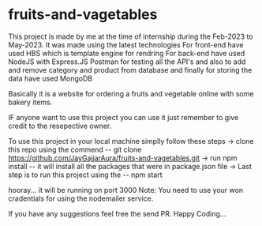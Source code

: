 # fruits-and-vagetables

This project is made by me at the time of internship during the Feb-2023 to May-2023.
It was made using the latest technologies
For front-end have used HBS which is template engine for rendring
For back-end have used NodeJS with Express.JS
Postman for testing all the API's and also to add and remove category and product from database
and finally for storing the data have used MongoDB

Basically it is a website for ordering a fruits and vegetable online with some bakery items.

IF anyone want to use this project you can use it just remember to give credit to the resepective owner.

To use this project in your local machine simplly follow these steps
-> clone this repo using the commend -- git clone https://github.com/JayGajjarAura/fruits-and-vagetables.git 
-> run npm install -- it will install all the packages that were in package.json file
-> Last step is to run this project using the -- npm start 

hooray... it will be running on port 3000 
Note: You need to use your won cradentials for using the nodemailer service.

If you have any suggestions feel free the send PR.
Happy Coding...
